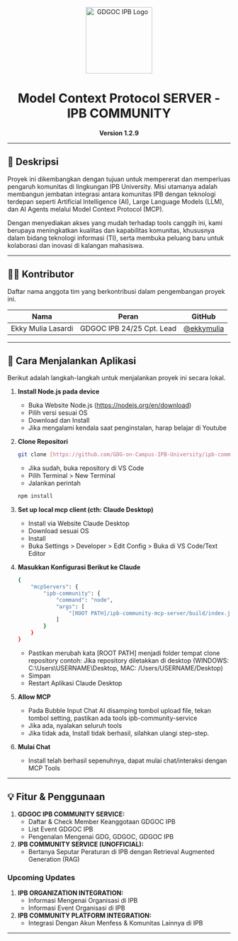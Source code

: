 <p align="center">
  <img src="https://gdgipb.site/assets/images/gdgoc.png" alt="GDGOC IPB Logo" width="150"/>
</p>

<h1 align="center">
  Model Context Protocol SERVER - IPB COMMUNITY
</h1>

<p align="center">
  <strong>Version 1.2.9</strong>
</p>

---

## 📝 Deskripsi

Proyek ini dikembangkan dengan tujuan untuk mempererat dan memperluas pengaruh komunitas di lingkungan IPB University. Misi utamanya adalah membangun jembatan integrasi antara komunitas IPB dengan teknologi terdepan seperti Artificial Intelligence (AI), Large Language Models (LLM), dan AI Agents melalui Model Context Protocol (MCP).

Dengan menyediakan akses yang mudah terhadap tools canggih ini, kami berupaya meningkatkan kualitas dan kapabilitas komunitas, khususnya dalam bidang teknologi informasi (TI), serta membuka peluang baru untuk kolaborasi dan inovasi di kalangan mahasiswa.

---

## 🧑‍💻 Kontributor

Daftar nama anggota tim yang berkontribusi dalam pengembangan proyek ini.

| Nama                 | Peran                   | GitHub                                   |
| -------------------- | ----------------------- | ---------------------------------------- |
| Ekky Mulia Lasardi   | GDGOC IPB 24/25 Cpt. Lead | [@ekkymulia](https://github.com/ekkymulia) |

---

## 🚀 Cara Menjalankan Aplikasi

Berikut adalah langkah-langkah untuk menjalankan proyek ini secara lokal.

1. **Install Node.js pada device**
    - Buka Website Node.js (https://nodejs.org/en/download)
    - Pilih versi sesuai OS
    - Download dan Install 
    - Jika mengalami kendala saat penginstalan, harap belajar di Youtube

2.  **Clone Repositori**
    ```bash
    git clone [https://github.com/GDG-on-Campus-IPB-University/ipb-community-mcp-server.git](https://github.com/GDG-on-Campus-IPB-University/ipb-community-mcp-server.git)
    ```
    - Jika sudah, buka repository di VS Code
    - Pilih Terminal > New Terminal
    - Jalankan perintah
    ```bash
    npm install
    ```

3.  **Set up local mcp client (cth: Claude Desktop)**
    - Install via Website Claude Desktop
    - Download sesuai OS
    - Install
    - Buka Settings > Developer > Edit Config > Buka di VS Code/Text Editor

4.  **Masukkan Konfigurasi Berikut ke Claude**
    ```bash
    {
        "mcpServers": {
            "ipb-community": {
                "command": "node",
                "args": [
                    "[ROOT PATH]/ipb-community-mcp-server/build/index.js"
                ]
            }
        }
    }
    ```
    - Pastikan merubah kata [ROOT PATH] menjadi folder tempat clone repository
    contoh: Jika repository diletakkan di desktop (WINDOWS: C:\Users\USERNAME\Desktop, MAC: /Users/USERNAME/Desktop)
    - Simpan
    - Restart Aplikasi Claude Desktop

5.  **Allow MCP**
    - Pada Bubble Input Chat AI disamping tombol upload file, tekan tombol setting, pastikan ada tools ipb-community-service
    - Jika ada, nyalakan seluruh tools
    - Jika tidak ada, Install tidak berhasil, silahkan ulangi step-step.

6.  **Mulai Chat**
    - Install telah berhasil sepenuhnya, dapat mulai chat/interaksi dengan MCP Tools

---

## 💡 Fitur & Penggunaan

1.  **GDGOC IPB COMMUNITY SERVICE:**
    - Daftar & Check Member Keanggotaan GDGOC IPB
    - List Event GDGOC IPB
    - Pengenalan Mengenai GDG, GDGOC, GDGOC IPB
2.  **IPB COMMUNITY SERVICE (UNOFFICIAL):**
    - Bertanya Seputar Peraturan di IPB dengan Retrieval Augmented Generation (RAG)

### Upcoming Updates
1. **IPB ORGANIZATION INTEGRATION:**
    - Informasi Mengenai Organisasi di IPB
    - Informasi Event Organisasi di IPB
2. **IPB COMMUNITY PLATFORM INTEGRATION:**
    - Integrasi Dengan Akun Menfess & Komunitas Lainnya di IPB

---
